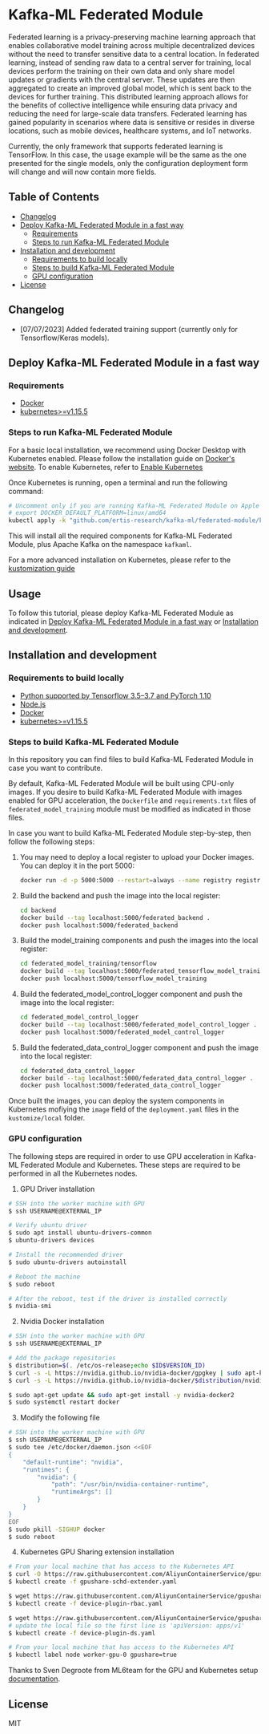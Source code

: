 # Kafka-ML Federated Module

Federated learning is a privacy-preserving machine learning approach that enables
collaborative model training across multiple decentralized devices without the
need to transfer sensitive data to a central location. In federated learning,
instead of sending raw data to a central server for training, local devices
perform the training on their own data and only share model updates or gradients
with the central server. These updates are then aggregated to create an improved
global model, which is sent back to the devices for further training. 
This distributed learning approach allows for the benefits of collective intelligence
while ensuring data privacy and reducing the need for large-scale data transfers.
Federated learning has gained popularity in scenarios where data is sensitive or
resides in diverse locations, such as mobile devices, healthcare systems, and IoT networks.

Currently, the only framework that supports federated learning is TensorFlow.
In this case, the usage example will be the same as the one presented for the
single models, only the configuration deployment form will change and will now
contain more fields.


## Table of Contents

- [Changelog](#changelog)
- [Deploy Kafka-ML Federated Module in a fast way](#Deploy-Kafka-ML-Federated-Module-in-a-fast-way)
  - [Requirements](#Requirements)
  - [Steps to run Kafka-ML Federated Module](#Steps-to-run-Kafka-ML-Federated-Module)
- [Installation and development](#Installation-and-development)
  - [Requirements to build locally](#Requirements-to-build-locally)
  - [Steps to build Kafka-ML Federated Module](#Steps-to-build-Kafka-ML-Federated-Module)
  - [GPU configuration](#GPU-configuration)
- [License](#license)

## Changelog

- [07/07/2023] Added federated training support (currently only for Tensorflow/Keras models).

## Deploy Kafka-ML Federated Module in a fast way

### Requirements

- [Docker](https://www.docker.com/)
- [kubernetes>=v1.15.5](https://kubernetes.io/)

### Steps to run Kafka-ML Federated Module

For a basic local installation, we recommend using Docker Desktop with
Kubernetes enabled. Please follow the installation guide on
[Docker's website](https://docs.docker.com/desktop/). To enable Kubernetes,
refer to
[Enable Kubernetes](https://docs.docker.com/desktop/kubernetes/#enable-kubernetes)

Once Kubernetes is running, open a terminal and run the following command:

```sh
# Uncomment only if you are running Kafka-ML Federated Module on Apple Silicon
# export DOCKER_DEFAULT_PLATFORM=linux/amd64
kubectl apply -k "github.com/ertis-research/kafka-ml/federated-module/kustomize/local?ref=v1.1"
```

This will install all the required components for Kafka-ML Federated Module,
plus Apache Kafka on the namespace `kafkaml`. 

For a more advanced installation on Kubernetes, please refer to the
[kustomization guide](kustomize/README.md)

## Usage

To follow this tutorial, please deploy Kafka-ML Federated Module as indicated in
[Deploy Kafka-ML Federated Module in a fast way](#Deploy-Kafka-ML-Federated-Module-in-a-fast-way) or
[Installation and development](#Installation-and-development).

## Installation and development

### Requirements to build locally

- [Python supported by Tensorflow 3.5–3.7 and PyTorch 1.10](https://www.python.org/)
- [Node.js](https://nodejs.org/)
- [Docker](https://www.docker.com/)
- [kubernetes>=v1.15.5](https://kubernetes.io/)

### Steps to build Kafka-ML Federated Module

In this repository you can find files to build Kafka-ML Federated Module in case you want to
contribute.

By default, Kafka-ML Federated Module will be built using CPU-only images. If you
desire to build Kafka-ML Federated Module with images enabled for GPU acceleration, the
`Dockerfile` and `requirements.txt` files of `federated_model_training` module
must be modified as indicated in those files.

In case you want to build Kafka-ML Federated Module step-by-step, then follow the following
steps:

1. You may need to deploy a local register to upload your Docker images. You can
   deploy it in the port 5000:

   ```bash
   docker run -d -p 5000:5000 --restart=always --name registry registry:2
   ```

2. Build the backend and push the image into the local register:

   ```bash
   cd backend
   docker build --tag localhost:5000/federated_backend .
   docker push localhost:5000/federated_backend
   ```

3. Build the model_training components and push the images into the local
   register:

   ```bash
   cd federated_model_training/tensorflow
   docker build --tag localhost:5000/federated_tensorflow_model_training .
   docker push localhost:5000/tensorflow_model_training
   ```

4. Build the federated_model_control_logger component and push the image into the local
   register:

   ```bash
   cd federated_model_control_logger
   docker build --tag localhost:5000/federated_model_control_logger .
   docker push localhost:5000/federated_model_control_logger
   ```

5. Build the federated_data_control_logger component and push the image into the local
   register:

   ```bash
   cd federated_data_control_logger
   docker build --tag localhost:5000/federated_data_control_logger .
   docker push localhost:5000/federated_data_control_logger
   ```

Once built the images, you can deploy the system components in Kubernetes mofiying
the `image` field of the `deployment.yaml` files in the `kustomize/local` folder.

### GPU configuration

The following steps are required in order to use GPU acceleration in Kafka-ML Federated Module
and Kubernetes. These steps are required to be performed in all the Kubernetes
nodes.

1. GPU Driver installation

```bash
# SSH into the worker machine with GPU
$ ssh USERNAME@EXTERNAL_IP

# Verify ubuntu driver
$ sudo apt install ubuntu-drivers-common
$ ubuntu-drivers devices

# Install the recommended driver
$ sudo ubuntu-drivers autoinstall

# Reboot the machine
$ sudo reboot

# After the reboot, test if the driver is installed correctly
$ nvidia-smi
```

2. Nvidia Docker installation

```bash
# SSH into the worker machine with GPU
$ ssh USERNAME@EXTERNAL_IP

# Add the package repositories
$ distribution=$(. /etc/os-release;echo $ID$VERSION_ID)
$ curl -s -L https://nvidia.github.io/nvidia-docker/gpgkey | sudo apt-key add -
$ curl -s -L https://nvidia.github.io/nvidia-docker/$distribution/nvidia-docker.list | sudo tee /etc/apt/sources.list.d/nvidia-docker.list

$ sudo apt-get update && sudo apt-get install -y nvidia-docker2
$ sudo systemctl restart docker
```

3. Modify the following file

```bash
# SSH into the worker machine with GPU
$ ssh USERNAME@EXTERNAL_IP
$ sudo tee /etc/docker/daemon.json <<EOF
{
    "default-runtime": "nvidia",
    "runtimes": {
        "nvidia": {
            "path": "/usr/bin/nvidia-container-runtime",
            "runtimeArgs": []
        }
    }
}
EOF
$ sudo pkill -SIGHUP docker
$ sudo reboot
```

4. Kubernetes GPU Sharing extension installation

```bash
# From your local machine that has access to the Kubernetes API
$ curl -O https://raw.githubusercontent.com/AliyunContainerService/gpushare-scheduler-extender/master/config/gpushare-schd-extender.yaml
$ kubectl create -f gpushare-schd-extender.yaml

$ wget https://raw.githubusercontent.com/AliyunContainerService/gpushare-device-plugin/master/device-plugin-rbac.yaml
$ kubectl create -f device-plugin-rbac.yaml

$ wget https://raw.githubusercontent.com/AliyunContainerService/gpushare-device-plugin/master/device-plugin-ds.yaml
# update the local file so the first line is 'apiVersion: apps/v1'
$ kubectl create -f device-plugin-ds.yaml

# From your local machine that has access to the Kubernetes API
$ kubectl label node worker-gpu-0 gpushare=true
```

Thanks to Sven Degroote from ML6team for the GPU and Kubernetes setup
[documentation](https://blog.ml6.eu/a-guide-to-gpu-sharing-on-top-of-kubernetes-6097935ababf).

## License

MIT
